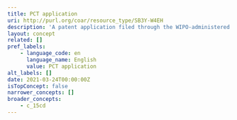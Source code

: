 ```yaml
---
title: PCT application
uri: http://purl.org/coar/resource_type/SB3Y-W4EH
description: 'A patent application filed through the WIPO-administered Plant Cooperation Treaty (PCT), also known as an international application. [Source: Adapted from https://www.wipo.int/edocs/pubdocs/en/wipo_pub_943_2018.pdf]'
layout: concept
related: []
pref_labels:
    - language_code: en
      language_name: English
      value: PCT application
alt_labels: []
date: 2021-03-24T00:00:00Z
isTopConcept: false
narrower_concepts: []
broader_concepts:
    - c_15cd
---
```


